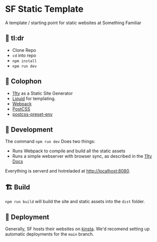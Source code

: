 # SF Static Template

A template / starting point for static websites at Something Familiar

## 💁 tl:dr

- Clone Repo
- `cd` into repo
- `npm install`
- `npm run dev`

## 📝 Colophon

- [11ty](https://www.11ty.dev/) as a Static Site Generator
- [Liquid](https://shopify.github.io/liquid/) for templating.
- [Webpack](https://webpack.js.org/)
- [PostCSS](https://postcss.org/)
- [postcss-preset-env](https://preset-env.cssdb.org/)

## 🚧 Development

The command `npm run dev` Does two things:

- Runs Webpack to compile and build all the static assets
- Runs a simple webserver with browser sync, as described in the [11ty Docs](https://www.11ty.dev/docs/usage/#re-run-eleventy-when-you-save)

Everything is serverd and hotreladed at [http://localhost:8080](localhost:8080).

## 🏗 Build

`npm run build` will build the site and static assets into the `dist` folder.

## 🚀 Deployment

Generally, SF hosts their websites on [kinsta](https://kinsta.com). We'd recomend setting up automatic deployments for the `main` branch.
